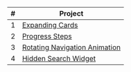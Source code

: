 | # | Project |
|---|---|
| 1 | [Expanding Cards](https://github.com/alex-schaaf/50projects/tree/main/01_expandingCards)
| 2 | [Progress Steps](https://github.com/alex-schaaf/50projects/tree/main/02_progressSteps)
| 3 | [Rotating Navigation Animation](https://github.com/alex-schaaf/50projects/tree/main/03_rotatingNavAnim)
| 4 | [Hidden Search Widget](https://github.com/alex-schaaf/50projects/tree/main/04_hiddenSearchWidget)